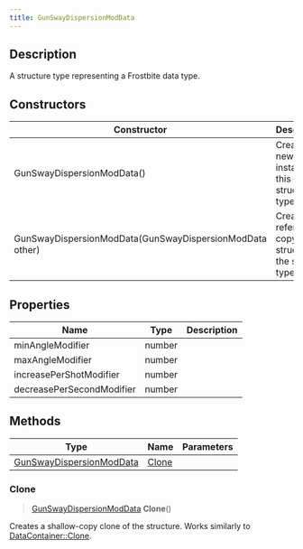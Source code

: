 ```yaml
---
title: GunSwayDispersionModData
---
```

## Description

A structure type representing a Frostbite data type.

## Constructors

| Constructor                                              | Description                                              |
| -------------------------------------------------------- | -------------------------------------------------------- |
| GunSwayDispersionModData()                               | Create a new instance of this structure type.            |
| GunSwayDispersionModData(GunSwayDispersionModData other) | Create a reference copy of a structure of the same type. |

## Properties

| Name                      | Type   | Description |
| ------------------------- | ------ | ----------- |
| minAngleModifier          | number |             |
| maxAngleModifier          | number |             |
| increasePerShotModifier   | number |             |
| decreasePerSecondModifier | number |             |

## Methods

| Type                                                 | Name            | Parameters |
| ---------------------------------------------------- | --------------- | ---------- |
| [GunSwayDispersionModData](GunSwayDispersionModData) | [Clone](#clone) |            |

### Clone

> [GunSwayDispersionModData](GunSwayDispersionModData) **Clone**()

Creates a shallow-copy clone of the structure. Works similarly to [DataContainer::Clone](/vext/ref/shared/class/datacontainer#clone).
